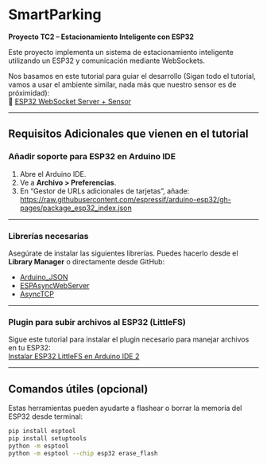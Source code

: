 #  SmartParking  
**Proyecto TC2 – Estacionamiento Inteligente con ESP32**

Este proyecto implementa un sistema de estacionamiento inteligente utilizando un ESP32 y comunicación mediante WebSockets.

Nos basamos en este tutorial para guiar el desarrollo (Sigan todo el tutorial, vamos a usar el ambiente similar, nada más que nuestro sensor es de próximidad):  
🔗 [ESP32 WebSocket Server + Sensor](https://randomnerdtutorials.com/esp32-websocket-server-sensor/)

---

##  Requisitos Adicionales que vienen en el tutorial

###  Añadir soporte para ESP32 en Arduino IDE

1. Abre el Arduino IDE.
2. Ve a **Archivo > Preferencias**.
3. En “Gestor de URLs adicionales de tarjetas”, añade:
https://raw.githubusercontent.com/espressif/arduino-esp32/gh-pages/package_esp32_index.json


---

###  Librerías necesarias

Asegúrate de instalar las siguientes librerías. Puedes hacerlo desde el **Library Manager** o directamente desde GitHub:

- [Arduino_JSON](https://github.com/arduino-libraries/Arduino_JSON)
- [ESPAsyncWebServer](https://github.com/ESP32Async/ESPAsyncWebServer)
- [AsyncTCP](https://github.com/ESP32Async/AsyncTCP)

---

###  Plugin para subir archivos al ESP32 (LittleFS)

Sigue este tutorial para instalar el plugin necesario para manejar archivos en tu ESP32:  
 [Instalar ESP32 LittleFS en Arduino IDE 2](https://randomnerdtutorials.com/arduino-ide-2-install-esp32-littlefs/)

---

##  Comandos útiles (opcional)

Estas herramientas pueden ayudarte a flashear o borrar la memoria del ESP32 desde terminal:

```bash
pip install esptool
pip install setuptools
python -m esptool
python -m esptool --chip esp32 erase_flash

 
